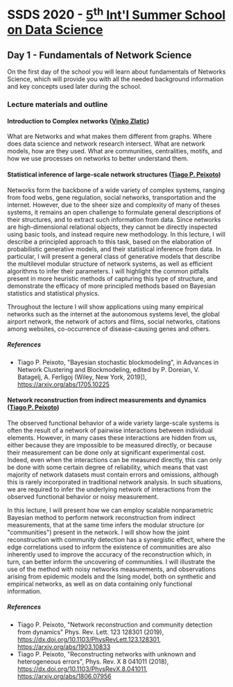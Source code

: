 # SSDS 2020  - [5<sup>th</sup> Int'l Summer School on Data Science](https://sites.google.com/view/ssdatascience2020)

## Day 1 - Fundamentals of Network Science

On the first day of the school you will learn about fundamentals of Networks Science, which will provide you with all the needed background information and key concepts used later during the school.

### Lecture materials and outline


#### Introduction to Complex networks ([Vinko Zlatic](http://thphys.irb.hr/?show=people&id=zlaticv))

What are Networks and what makes them different from graphs. Where does data science and network research intersect. What are network models, how are they used. What are communities, centralities, motifs, and how we use processes on networks to better understand them.

#### Statistical inference of large-scale network structures ([Tiago P. Peixoto](https://skewed.de/tiago))

Networks form the backbone of a wide variety of complex systems, ranging
from food webs, gene regulation, social networks, transportation and the
internet. However, due to the sheer size and complexity of many of
theses systems, it remains an open challenge to formulate general
descriptions of their structures, and to extract such information from
data. Since networks are high-dimensional relational objects, they
cannot be directly inspected using basic tools, and instead require new
methodology. In this lecture, I will describe a principled approach to
this task, based on the elaboration of probabilistic generative models,
and their statistical inference from data.  In particular, I will
present a general class of generative models that describe the
multilevel modular structure of network systems, as well as efficient
algorithms to infer their parameters. I will highlight the common
pitfalls present in more heuristic methods of capturing this type of
structure, and demonstrate the efficacy of more principled methods based
on Bayesian statistics and statistical physics.

Throughout the lecture I will show applications using many empirical networks
such as the internet at the autonomous systems level, the global airport
network, the network of actors and films, social networks, citations among
websites, co-occurrence of disease-causing genes and others.

##### References

- Tiago P. Peixoto, "Bayesian stochastic blockmodeling", in Advances in Network Clustering and Blockmodeling, edited by P. Doreian, V. Batagelj, A. Ferligoj (Wiley, New York, 2019]), https://arxiv.org/abs/1705.10225

#### Network reconstruction from indirect measurements and dynamics ([Tiago P. Peixoto](https://skewed.de/tiago))

The observed functional behavior of a wide variety large-scale systems
is often the result of a network of pairwise interactions between
individual elements. However, in many cases these interactions are
hidden from us, either because they are impossible to be measured
directly, or because their measurement can be done only at significant
experimental cost. Indeed, even when the interactions can be measured
directly, this can only be done with some certain degree of reliability,
which means that vast majority of network datasets must contain errors
and omissions, although this is rarely incorporated in traditional
network analysis. In such situations, we are required to infer the
underlying network of interactions from the observed functional behavior
or noisy measurement.

In this lecture, I will present how we can employ scalable nonparametric
Bayesian method to perform network reconstruction from indirect
measurements, that at the same time infers the modular structure (or
"communities") present in the network. I will show how the joint
reconstruction with community detection has a synergistic effect, where
the edge correlations used to inform the existence of communities are
also inherently used to improve the accuracy of the reconstruction
which, in turn, can better inform the uncovering of communities. I will
illustrate the use of the method with noisy networks measurements, and
observations arising from epidemic models and the Ising model, both on
synthetic and empirical networks, as well as on data containing only
functional information.

##### References

- Tiago P. Peixoto, "Network reconstruction and community detection from dynamics" Phys. Rev. Lett. 123 128301 (2019), https://dx.doi.org/10.1103/PhysRevLett.123.128301, https://arxiv.org/abs/1903.10833
- Tiago P. Peixoto, "Reconstructing networks with unknown and heterogeneous errors", Phys. Rev. X 8 041011 (2018), https://dx.doi.org/10.1103/PhysRevX.8.041011, https://arxiv.org/abs/1806.07956


